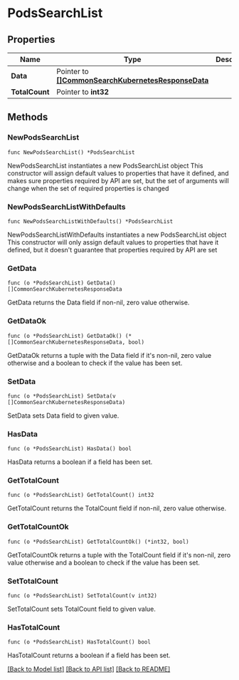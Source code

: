 # PodsSearchList

## Properties

Name | Type | Description | Notes
------------ | ------------- | ------------- | -------------
**Data** | Pointer to [**[]CommonSearchKubernetesResponseData**](CommonSearchKubernetesResponseData.md) |  | [optional] 
**TotalCount** | Pointer to **int32** |  | [optional] 

## Methods

### NewPodsSearchList

`func NewPodsSearchList() *PodsSearchList`

NewPodsSearchList instantiates a new PodsSearchList object
This constructor will assign default values to properties that have it defined,
and makes sure properties required by API are set, but the set of arguments
will change when the set of required properties is changed

### NewPodsSearchListWithDefaults

`func NewPodsSearchListWithDefaults() *PodsSearchList`

NewPodsSearchListWithDefaults instantiates a new PodsSearchList object
This constructor will only assign default values to properties that have it defined,
but it doesn't guarantee that properties required by API are set

### GetData

`func (o *PodsSearchList) GetData() []CommonSearchKubernetesResponseData`

GetData returns the Data field if non-nil, zero value otherwise.

### GetDataOk

`func (o *PodsSearchList) GetDataOk() (*[]CommonSearchKubernetesResponseData, bool)`

GetDataOk returns a tuple with the Data field if it's non-nil, zero value otherwise
and a boolean to check if the value has been set.

### SetData

`func (o *PodsSearchList) SetData(v []CommonSearchKubernetesResponseData)`

SetData sets Data field to given value.

### HasData

`func (o *PodsSearchList) HasData() bool`

HasData returns a boolean if a field has been set.

### GetTotalCount

`func (o *PodsSearchList) GetTotalCount() int32`

GetTotalCount returns the TotalCount field if non-nil, zero value otherwise.

### GetTotalCountOk

`func (o *PodsSearchList) GetTotalCountOk() (*int32, bool)`

GetTotalCountOk returns a tuple with the TotalCount field if it's non-nil, zero value otherwise
and a boolean to check if the value has been set.

### SetTotalCount

`func (o *PodsSearchList) SetTotalCount(v int32)`

SetTotalCount sets TotalCount field to given value.

### HasTotalCount

`func (o *PodsSearchList) HasTotalCount() bool`

HasTotalCount returns a boolean if a field has been set.


[[Back to Model list]](../README.md#documentation-for-models) [[Back to API list]](../README.md#documentation-for-api-endpoints) [[Back to README]](../README.md)


